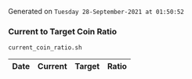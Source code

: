 Generated on `Tuesday 28-September-2021 at 01:50:52`

### Current to Target Coin Ratio
`current_coin_ratio.sh`

Date|Current|Target|Ratio
---|---|---|---
